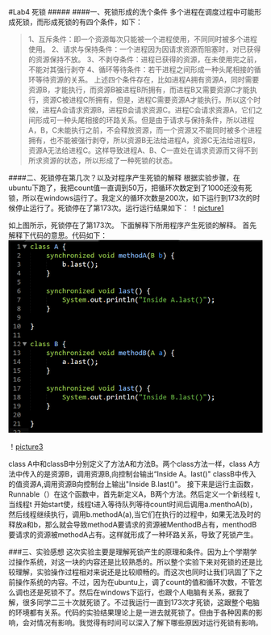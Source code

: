 #Lab4 死锁 #####
####一、死锁形成的洗个条件
多个进程在调度过程中可能形成死锁，而形成死锁的有四个条件，如下：
>1、互斥条件：即一个资源每次只能被一个进程使用，不同同时被多个进程使用。
>2、请求与保持条件：一个进程因为因请求资源而阻塞时，对已获得的资源保持不放。
>3、不剥夺条件：进程已获得的资源，在未使用完之前，不能对其强行剥夺
>4、循环等待条件：若干进程之间形成一种头尾相接的循环等待资源的关系。
上述四个条件存在，比如进程A拥有资源A，同时需要资源B，才能执行，而资源B被进程B所拥有，而进程B又需要资源C才能执行，资源C被进程C所拥有，但是，进程C需要资源A才能执行。所以这个时候，进程A会请求资源B，进程B会请求资源C。进程C会请求资源A，它们之间形成可一种头尾相接的环路关系。但是由于请求与保持条件，所以进程A，B，C未能执行之前，不会释放资源，而一个资源又不能同时被多个进程拥有，也不能被强行剥夺，所以资源B无法给进程A，资源C无法给进程B，资源A无法给进程C。这样导致进程A、B、C一直处在请求资源而又得不到所求资源的状态，所以形成了一种死锁的状态。

####二、死锁停在第几次？以及对程序产生死锁的解释
根据实验步骤，在ubuntu下跑了，我把count值一直调到50万，把循环次数定到了1000还没有死锁，所以在windows运行了。我定义的循环次数是200次，如下运行到173次的时候停止运行了。死锁停在了第173次。运行运行结果如下：
！[picture1](https://github.com/SYSULuxiaodan/SE2016_14353221/blob/master/picture41.png)

如上图所示，死锁停在了第173次。
下面解释下所用程序产生死锁的解释。
首先解释下代码的意思。代码如下：
![picture2](https://github.com/SYSULuxiaodan/SE2016_14353221/blob/master/picture42.png)

！[picture3](https://github.com/SYSULuxiaodan/SE2016_14353221/blob/master/picture43.png)

class A中和classB中分别定义了方法A和方法B。两个class方法一样，class A方法中传入的是资源B，调用资源B,向控制台输出“Inside A。last()" classB中传入的值资源A,调用资源B向控制台上输出"Inside B.last()"。
接下来是运行主函数，Runnable（）在这个函数中，首先新定义A，B两个方法。然后定义一个新线程 t,当线程t 开始start使，线程t进入等待队列等待count时间后调用a.menthoA(b)，然后线程继续执行，调用b.methodA(a),当它们在执行的过程中，如果无法及时的释放a和b，那么就会导致methodA要请求的资源被MenthodB占有，menthodB要请求的资源被methodA占有。这样就形成了一种环路关系，导致了死锁产生。

###三、实验感想
这次实验主要是理解死锁产生的原理和条件。因为上个学期学过操作系统，对这一块的内容还是比较熟悉的。所以整个实验下来对死锁的还是比较理解，实验操作过程相对来说还是比较顺畅的。而这次也同时让我们巩固了下之前操作系统的内容。不过，因为在ubuntu上，调了count的值和循环次数，不管怎么调也还是死锁不了。然后在windows下运行，也跟个人电脑有关系，据我了解，很多同学二三十次就死锁了。不过我运行一直到173次才死锁，这跟整个电脑的环境都有关系。代码的实验结果理论上是一进去就死锁了。但由于各种因素的影响，会对情况有影响。我觉得有时间可以深入了解下哪些原因对运行死锁有影响。


